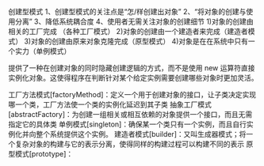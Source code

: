 创建型模式
1、创建型模式的关注点是“怎/样创建出对象”
2、“将对象的创建与使用分离”
3、降低系统耦合度
4、使用者无需关注对象的创建细节
    1)对象的创建由相关的工厂完成 （各种工厂模式）
    2)对象的创建由一个建造者来完成（建造者模式）
    3)对象的创建由原来对象克隆完成（原型模式）
    4)对象是在在系统中只有一个实力（单例模式）


提供了一种在创建对象的同时隐藏创建逻辑的方式，而不是使用 new 运算符直接实例化对象。这使得程序在判断针对某个给定实例需要创建哪些对象时更加灵活。

工厂方法模式[factoryMethod]：定义一个用于创建对象的接口，让子类决定实现哪一个类，工厂方法使一个类的实例化延迟到其子类
抽象工厂模式[abstractFactory]：为创建一组相关或相互依赖的对象提供一个接口，而且无需指定它的具体类
单例模式[singleton]：确保某一个类只有一个实例，而且自行实例化并向整个系统提供这个实例。
建造者模式[builder]：又叫生成器模式；将一个复杂对象的构建与它的表示分离，使得同样的构建过程可以构建不同的表示
原型模式[prototype]：

